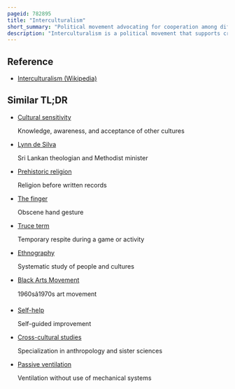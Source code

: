 ```yaml
---
pageid: 782895
title: "Interculturalism"
short_summary: "Political movement advocating for cooperation among different cultures"
description: "Interculturalism is a political movement that supports cross-cultural dialogue and challenging self-segregation tendencies within cultures. Intercultural Thinking means moving beyond passive Acceptance of multiple Cultures within a Society and instead Promotes dialogue and Interaction between Cultures. Interculturalism is often used to describe the Set of Relations between western and indigenous Ideals grounded in mutual Respect Values."
---
```


## Reference

- [Interculturalism (Wikipedia)](https://en.wikipedia.org/?curid=782895)

## Similar TL;DR

- [Cultural sensitivity](/tldr/en/cultural-sensitivity)

  Knowledge, awareness, and acceptance of other cultures

- [Lynn de Silva](/tldr/en/lynn-de-silva)

  Sri Lankan theologian and Methodist minister

- [Prehistoric religion](/tldr/en/prehistoric-religion)

  Religion before written records

- [The finger](/tldr/en/the-finger)

  Obscene hand gesture

- [Truce term](/tldr/en/truce-term)

  Temporary respite during a game or activity

- [Ethnography](/tldr/en/ethnography)

  Systematic study of people and cultures

- [Black Arts Movement](/tldr/en/black-arts-movement)

  1960sâ1970s art movement

- [Self-help](/tldr/en/self-help)

  Self-guided improvement

- [Cross-cultural studies](/tldr/en/cross-cultural-studies)

  Specialization in anthropology and sister sciences

- [Passive ventilation](/tldr/en/passive-ventilation)

  Ventilation without use of mechanical systems
